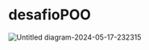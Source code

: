 # desafioPOO

![Untitled diagram-2024-05-17-232315](https://github.com/ja1steinert/desafioPOO/assets/168102307/31999911-c1ee-4b1e-96e6-bb64acec4bba)
